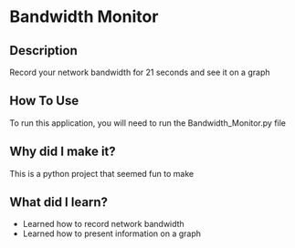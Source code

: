 # Bandwidth Monitor
 
## Description
Record your network bandwidth for 21 seconds and see it on a graph

## How To Use
To run this application, you will need to run the Bandwidth_Monitor.py file

## Why did I make it?
This is a python project that seemed fun to make

## What did I learn?

* Learned how to record network bandwidth 
* Learned how to present information on a graph